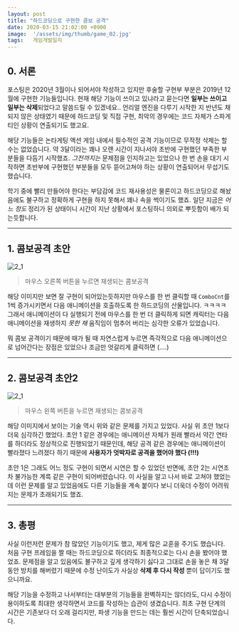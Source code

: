 ```yaml
---
layout: post
title: "하드코딩으로 구현한 콤보 공격"
date: 2020-03-15 21:02:00 +0900
image:  '/assets/img/thumb/game_02.jpg'
tags:   게임개발일지
---
```


## 0. 서론

포스팅은 2020년 3월이나 되어서야 작성하고 있지만 후술할 구현부 부분은 2019년 12월에 구현한 기능들입니다. 현재 해당 기능이 쓰이고 있냐라고 묻는다면 **일부는 쓰이고 일부는 삭제**되었다고 말씀드릴 수 있겠네요.. 언리얼 엔진을 다루기 시작한 지 반년도 채 되지 않은 상태였기 때문에 하드코딩 및 직접 구현, 최악의 경우에는 코드 자체가 스파게티인 상황이 연출되기도 했고요.

해당 기능들은 논타게팅 액션 게임 내에서 필수적인 공격 기능이므로 무작정 삭제는 할 수는 없었습니다. 약 3달이라는 꽤나 오랜 시간이 지나서야 초반에 구현했던 부족한 부분들을 다듬기 시작했죠. *그전까지는* 문제점을 인지하고는 있었으나 한 번 손을 대기 시작하면 초반부에 구현했던 부분들을 모두 뜯어고쳐야 하는 상황이 연출되어서 무섭기도 했습니다.

학기 중에 빨리 만들어야 한다는 부담감에 코드 재사용성은 물론이고 하드코딩으로 해놨음에도 불구하고 정확하게 구현을 하지 못해서 꽤나 속을 썩이기도 했죠. 일단 지금은 *어느 정도* 정리가 된 상태이니 시간이 지난 상황에서 포스팅하니 의외로 뿌듯함이 배가 되는듯합니다.

***

## 1. 콤보공격 초안

![2_1]({{site.baseurl}}/assets/img/posting/ue4/2_1.gif)

> 마우스 오른쪽 버튼을 누르면 재생되는 콤보공격

해당 이미지만 보면 잘 구현이 되어있는듯하지만 마우스를 한 번 클릭할 때 ```ComboCnt```를 1씩 증가시키면서 다음 애니메이션을 호출하도록 한 하드코딩의 산물입니다. ㅋㅋㅋㅋ 그래서 애니메이션이 다 실행되기 전에 마우스를 한 번 더 클릭하게 되면 캐릭터는 다음 애니메이션을 재생하지 *못한 채* 움직임이 멈추어 버리는 심각한 오류가 있었습니다.

뭐 콤보 공격이기 때문에 때가 될 때 자연스럽게 누르면 즉각적으로 다음 애니메이션으로 넘어간다는 장점은 있었으나 조금만 엇갈리게 클릭하면 (....)

***

## 2. 콤보공격 초안2

![2_1]({{site.baseurl}}/assets/img/posting/ue4/2_2.gif)

> 마우스 왼쪽 버튼을 누르면 재생되는 콤보공격



해당 이미지에서 보이는 기술 역시 위와 같은 문제를 가지고 있었다. 사실 위 초안 1보다 더욱 심각하긴 했었다. 초안 1 같은 경우에는 애니메이션 자체가 원래 빨라서 약간 연타를 하더라도 정상적으로 진행되었기 때문인데, 해당 공격 같은 경우에는 애니메이션이 빨라졌다 느려졌다 하기 때문에 **사용자가 엇박자로 공격을 했어야 했다 (!!!)**

초안 1은 그래도 어느 정도 구현이 되면서 시연은 할 수 있었던 반면에, 초안 2는 시연조차 불가능한 계륵 같은 구현이 되어버렸습니다. 이 사실을 알고 나서 바로 고쳐야 했었는데 이런 문제를 알고 있었음에도 다른 기능들을 계속 붙이다 보니 더욱더 수정이 어려워지는 문제가 초래되기도 했죠.

***

## 3. 총평

사실 이런저런 문제가 참 많았던 기능이기도 했고, 제게 많은 교훈을 주기도 했습니다. 처음 구현 프레임을 짤 때는 하드코딩으로 하더라도 최종적으로는 다시 손을 봤어야 했었죠. 문제점을 알고 있음에도 불구하고 깊게 생각하기 싫다고 그대로 손을 놓은 채 3달 동안 방치를 해버렸기 때문에 수정 난이도가 사실상 **삭제 후 다시 작성** 뿐이 답이기도 했으니까요.

해당 기능을 수정하고 나서부터는 대부분의 기능들을 완벽하지는 않더라도, 다시 수정이 용이하도록 최대한 생각하면서 코드를 작성하는 습관이 생겼습니다. 최초 구현 단계의 시간은 기존보다 더 오래 걸리지만, 파생 기능을 만드는 데는 훨씬 시간이 단축되었습니다.